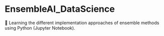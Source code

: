 # EnsembleAI_DataScience
🛞 Learning the different implementation approaches of ensemble methods using Python (Jupyter Notebook).
